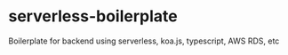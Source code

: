 # serverless-boilerplate
Boilerplate for backend using serverless, koa.js, typescript, AWS RDS, etc
